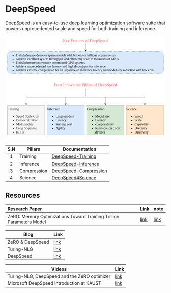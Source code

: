 # DeepSpeed
[DeepSpeed](https://github.com/microsoft/DeepSpeed) is an easy-to-use deep learning optimization software suite that powers unprecedented scale and speed for both training and inference.

![](./images/deepspeed-key-Features.png)
![](./images/deepspeed-Four-Innovation-Pillars.png)

| S.N | Pillars | Documentation |
| :--: | ---- | ---- |
| 1 | Training | [DeepSpeed-Training](https://www.deepspeed.ai/training) |
| 2 | Inference | [DeepSpeed-Inference](https://www.deepspeed.ai/inference) |
| 3 | Compression | [DeepSpeed-Compression](https://www.deepspeed.ai/compression) |
| 4 | Science | [DeepSpeed4Science](https://www.deepspeed.ai/deepspeed4science/) |

## Resources

| Research Paper | Link | note |
| :--- | ---- | ---- |
| ZeRO: Memory Optimizations Toward Training Trillion Parameters Model | [link](./pdf/ZeRO.pdf) | [link](./note/rough-research-paper-note.md) |

| Blog | Link |
| ---- | ---- |
| ZeRO & DeepSpeed | [link](https://www.microsoft.com/en-us/research/blog/zero-deepspeed-new-system-optimizations-enable-training-models-with-over-100-billion-parameters/) |
| Turing-NLG | [link](https://www.microsoft.com/en-us/research/blog/turing-nlg-a-17-billion-parameter-language-model-by-microsoft/) |
| DeepSpeed | [link](https://www.microsoft.com/en-us/research/blog/deepspeed-extreme-scale-model-training-for-everyone/) |

| Videos | Link |
| ---- | ---- |
| Turing-NLG, DeepSpeed and the ZeRO optimizer | [link](https://www.youtube.com/watch?v=tC01FRB0M7w&t=822s&ab_channel=YannicKilcher) |
| Microsoft DeepSpeed Introduction at KAUST | [link](https://www.youtube.com/watch?v=wbG2ZEDPIyw&t=302s&ab_channel=KAUSTSupercomputingLaboratory) |

